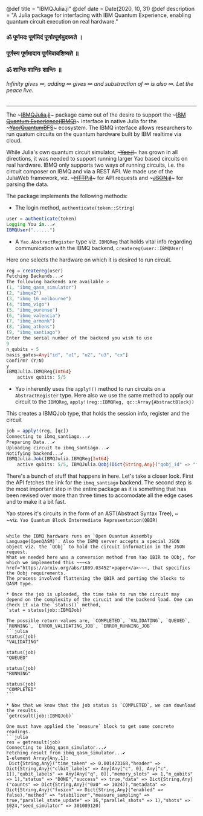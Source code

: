 @def title = "IBMQJulia.jl"
@def date = Date(2020, 10, 31)
@def description = "A Julia package for interfacing with IBM Quantum Experience, enabling quantum circuit execution on real hardware."

### ॐ पूर्णमदः पूर्णमिदं पूर्णात्पूर्णमुदच्यते ।
### पूर्णस्य पूर्णमादाय पूर्णमेवावशिष्यते ॥
### ॐ शान्तिः शान्तिः शान्तिः ॥

###### _Infinity gives ∞, adding ∞ gives ∞ and substraction of ∞ is also ∞. Let the peace live._
---
The ~~~<a href="https://github.com/Sov-trotter/IBMQJulia.jl">IBMQJulia.jl</a>~~~ package came out of the desire to support the  ~~~<a href="https://quantum-computing.ibm.com/">IBM Quantum Experience(IBMQ)</a>~~~ interface in native Julia for the ~~~<a href="https://github.com/QuantumBFS">Yao/QuantumBFS</a>~~~ ecosystem. The IBMQ interface allows researchers to run quatum circuits on the quantum hardware built by IBM realtime via cloud. 

While Julia's own quantum circuit simulator, ~~~<a href="https://github.com/QuantumBFS/Yao.jl">Yao.jl</a>~~~ has grown in all directions, it was needed to support running larger Yao based circuits on real hardware. IBMQ only supports two ways of running circuits, i.e. the circuit composer on IBMQ and via a REST API. We made use of the JuliaWeb framework, viz. ~~~<a href="https://github.com/JuliaWeb/HTTP.jl">HTTP.jl</a>~~~ for API requests and ~~~<a href="https://github.com/JuliaIO/JSON.jl">JSON.jl</a>~~~ for parsing the data. 

The package implements the following methods:
* The login method, 
`authenticate(token::String)`

```julia
user = authenticate(token)
Logging You in...✔
IBMQUser("......")
```

* A `Yao.AbstractRegister` type viz. `IBMQReg` that holds vital info regarding communication with the IBMQ backend, 
`createreg(user::IBMQUser)`

Here one selects the hardware on which it is desired to run circuit.
```julia
reg = createreg(user)
Fetching Backends...✔
The following backends are available > 
(1, "ibmq_qasm_simulator")
(2, "ibmqx2")
(3, "ibmq_16_melbourne")
(4, "ibmq_vigo")
(5, "ibmq_ourense")
(6, "ibmq_valencia")
(7, "ibmq_armonk")
(8, "ibmq_athens")
(9, "ibmq_santiago")
Enter the serial number of the backend you wish to use
9
n_qubits = 5
basis_gates=Any["id", "u1", "u2", "u3", "cx"]
Confirm? (Y/N)
y
IBMQJulia.IBMQReg{Int64}
    active qubits: 5/5
```
* Yao inherently uses the `apply!()` method to run circuits on a `AbstractRegister` type. Here also we use the same method to apply our circuit to the `IBMQReg`, 
`apply!(reg::IBMQReg, qc::Array{AbstractBlock})`

This creates a IBMQJob type, that holds the session info, register and the circuit
```julia
job = apply!(reg, [qc])
Connecting to ibmq_santiago...✔
Preparing Data...✔
Uploading circuit to ibmq_santiago...✔
Notifying backend...✔
IBMQJulia.Job(IBMQJulia.IBMQReg{Int64}
    active qubits: 5/5, IBMQJulia.Qobj(Dict{String,Any}("qobj_id" => "foo","experiments" => Dict{String,Any}[Dict("instructions" => Any[Dict{String,Any}("name" => "x","qubits" => [0]), Dict{String,Any}("name" => "y","qubits" => [1]), Dict{String,Any}("name" => "z","qubits" => [2]), Dict{String,Any}("name" => "t","qubits" => [1]), Dict{String,Any}("name" => "swap","qubits" => [0, 1]), Dict{String,Any}("name" => "u3","params" => [0.7, 0.0, 0.0],"qubits" => [2]), Dict{String,Any}("name" => "cy","qubits" => [1, 0]), Dict{String,Any}("name" => "cz","qubits" => [2, 1])],"header" => Dict{String,Any}("clbit_labels" => Array{Any,1}[["c", 0], ["c", 1]],"qubit_labels" => Array{Any,1}[["q", 0], ["q", 1], ["q", 2]],"memory_slots" => 1,"n_qubits" => 3),"config" => Dict{Any,Any}())],"header" => Dict("backend_name" => "ibmq_santiago","description" => "Set of Experiments 1"),"config" => Dict{String,Integer}("memory_slots" => 1,"shots" => 1024,"init_qubits" => true),"schema_version" => "1.0.0","type" => "QASM")), "5f9b2b7a8110040012d4451b")


```

There's a bunch of stuff that happens in here. Let's take a closer look. First the API fetches the link for the `ibmq_santiago` backend. The second step is the most important step in the entire package as it is something that has been revised over more than three times to accomodate all the edge cases and to make it a bit fast. 

Yao stores it's circuits in the form of an AST(Abstract Syntax Tree), ~~~<br>~~~viz. `Yao Quantum Block Intermediate Representation(QBIR)`

~~~<img src="https://docs.yaoquantum.org/dev/assets/images/YaoFramework.png">~~~

while the IBMQ hardware runs on `Open Quantum Assembly Language(OpenQASM)`. Also the IBMQ server accepts a special JSON object viz. the `QObj` to hold the circuit information in the JSON request. 
What we needed here was a conversion method from Yao QBIR to QObj, for which we implemented this ~~~<a href="https://arxiv.org/abs/1809.03452">paper</a>~~~, that specifies the Oobj requirements.
The process involved flattening the QBIR and porting the blocks to QASM type. 

* Once the job is uploaded, the time take to run the circuit may depend on the complexity of the cirucit and the backend load. One can check it via the `status()` method,
`stat = status(job::IBMQJob)`

The possible return values are, `COMPLETED`, `VALIDATING`, `QUEUED`, `RUNNING`, `ERROR_VALIDATING_JOB`, `ERROR_RUNNING_JOB`
```julia
status(job)
"VALIDATING"

status(job)
"QUEUED"

status(job)
"RUNNING"

status(job)
"COMPLETED"
```

* Now that we know that the job status is `COMPLETED`, we can download the results.
`getresult(job::IBMQJob)`

One must have applied the `measure` block to get some concrete readings.
```julia
res = getresult(job)
Connecting to ibmq_qasm_simulator...✔
Fetching result from ibmq_qasm_simulator...✔
1-element Array{Any,1}:
 Dict{String,Any}("time_taken" => 0.001423168,"header" => Dict{String,Any}("clbit_labels" => Any[Any["c", 0], Any["c", 1]],"qubit_labels" => Any[Any["q", 0]],"memory_slots" => 1,"n_qubits" => 1),"status" => "DONE","success" => true,"data" => Dict{String,Any}("counts" => Dict{String,Any}("0x0" => 1024)),"metadata" => Dict{String,Any}("fusion" => Dict{String,Any}("enabled" => false),"method" => "stabilizer","measure_sampling" => true,"parallel_state_update" => 16,"parallel_shots" => 1),"shots" => 1024,"seed_simulator" => 301089120)
```
